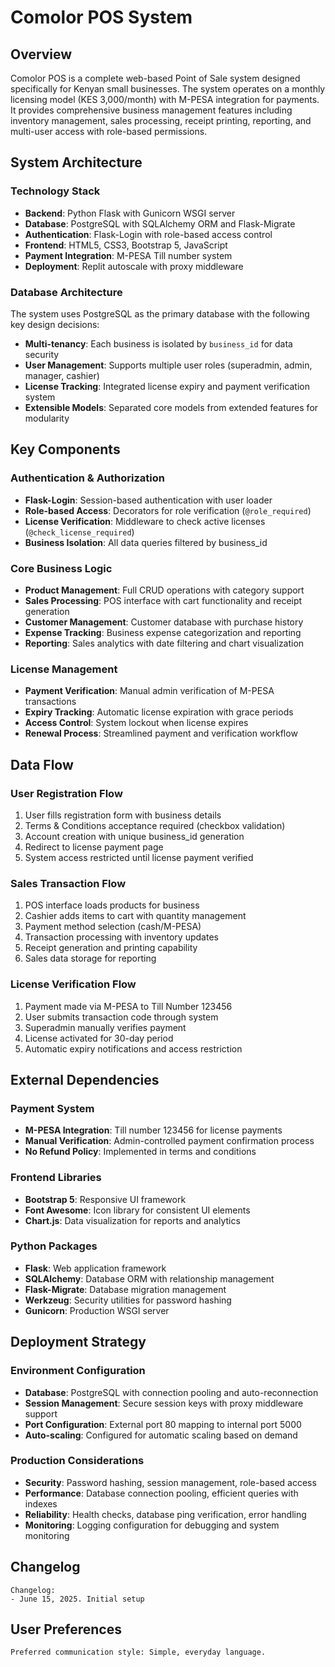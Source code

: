 # Comolor POS System

## Overview

Comolor POS is a complete web-based Point of Sale system designed specifically for Kenyan small businesses. The system operates on a monthly licensing model (KES 3,000/month) with M-PESA integration for payments. It provides comprehensive business management features including inventory management, sales processing, receipt printing, reporting, and multi-user access with role-based permissions.

## System Architecture

### Technology Stack
- **Backend**: Python Flask with Gunicorn WSGI server
- **Database**: PostgreSQL with SQLAlchemy ORM and Flask-Migrate
- **Authentication**: Flask-Login with role-based access control
- **Frontend**: HTML5, CSS3, Bootstrap 5, JavaScript
- **Payment Integration**: M-PESA Till number system
- **Deployment**: Replit autoscale with proxy middleware

### Database Architecture
The system uses PostgreSQL as the primary database with the following key design decisions:
- **Multi-tenancy**: Each business is isolated by `business_id` for data security
- **User Management**: Supports multiple user roles (superadmin, admin, manager, cashier)
- **License Tracking**: Integrated license expiry and payment verification system
- **Extensible Models**: Separated core models from extended features for modularity

## Key Components

### Authentication & Authorization
- **Flask-Login**: Session-based authentication with user loader
- **Role-based Access**: Decorators for role verification (`@role_required`)
- **License Verification**: Middleware to check active licenses (`@check_license_required`)
- **Business Isolation**: All data queries filtered by business_id

### Core Business Logic
- **Product Management**: Full CRUD operations with category support
- **Sales Processing**: POS interface with cart functionality and receipt generation
- **Customer Management**: Customer database with purchase history
- **Expense Tracking**: Business expense categorization and reporting
- **Reporting**: Sales analytics with date filtering and chart visualization

### License Management
- **Payment Verification**: Manual admin verification of M-PESA transactions
- **Expiry Tracking**: Automatic license expiration with grace periods
- **Access Control**: System lockout when license expires
- **Renewal Process**: Streamlined payment and verification workflow

## Data Flow

### User Registration Flow
1. User fills registration form with business details
2. Terms & Conditions acceptance required (checkbox validation)
3. Account creation with unique business_id generation
4. Redirect to license payment page
5. System access restricted until license payment verified

### Sales Transaction Flow
1. POS interface loads products for business
2. Cashier adds items to cart with quantity management
3. Payment method selection (cash/M-PESA)
4. Transaction processing with inventory updates
5. Receipt generation and printing capability
6. Sales data storage for reporting

### License Verification Flow
1. Payment made via M-PESA to Till Number 123456
2. User submits transaction code through system
3. Superadmin manually verifies payment
4. License activated for 30-day period
5. Automatic expiry notifications and access restriction

## External Dependencies

### Payment System
- **M-PESA Integration**: Till number 123456 for license payments
- **Manual Verification**: Admin-controlled payment confirmation process
- **No Refund Policy**: Implemented in terms and conditions

### Frontend Libraries
- **Bootstrap 5**: Responsive UI framework
- **Font Awesome**: Icon library for consistent UI elements
- **Chart.js**: Data visualization for reports and analytics

### Python Packages
- **Flask**: Web application framework
- **SQLAlchemy**: Database ORM with relationship management
- **Flask-Migrate**: Database migration management
- **Werkzeug**: Security utilities for password hashing
- **Gunicorn**: Production WSGI server

## Deployment Strategy

### Environment Configuration
- **Database**: PostgreSQL with connection pooling and auto-reconnection
- **Session Management**: Secure session keys with proxy middleware support
- **Port Configuration**: External port 80 mapping to internal port 5000
- **Auto-scaling**: Configured for automatic scaling based on demand

### Production Considerations
- **Security**: Password hashing, session management, role-based access
- **Performance**: Database connection pooling, efficient queries with indexes
- **Reliability**: Health checks, database ping verification, error handling
- **Monitoring**: Logging configuration for debugging and system monitoring

## Changelog

```
Changelog:
- June 15, 2025. Initial setup
```

## User Preferences

```
Preferred communication style: Simple, everyday language.
```